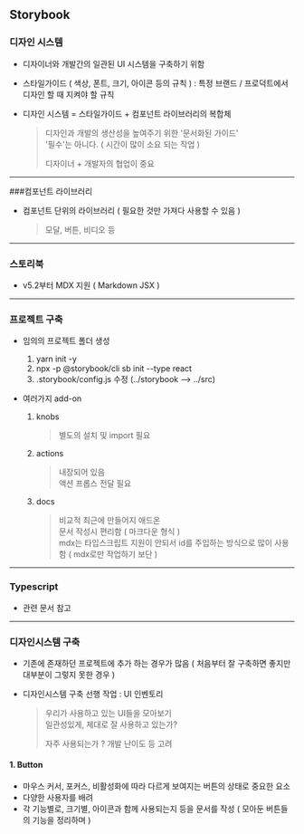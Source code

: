 ## Storybook

### 디자인 시스템

- 디자이너와 개발간의 일관된 UI 시스템을 구축하기 위함

- 스타일가이드 ( 색상, 폰트, 크기, 아이콘 등의 규칙 ) : 특정 브랜드 / 프로덕트에서 디자인 할 때 지켜야 할 규칙

- 디자인 시스템 = 스타일가이드 + 컴포넌트 라이브러리의 복합체

  > 디자인과 개발의 생산성을 높여주기 위한 '문서화된 가이드'<br>
  > '필수'는 아니다. ( 시간이 많이 소요 되는 작업 )<br>
  >
  > 디자이너 + 개발자의 협업이 중요

---

###컴포넌트 라이브러리

- 컴포넌트 단위의 라이브러리 ( 필요한 것만 가져다 사용할 수 있음 )

  > 모달, 버튼, 비디오 등

---

### 스토리북

- v5.2부터 MDX 지원 ( Markdown JSX )

---

### 프로젝트 구축

- 임의의 프로젝트 폴더 생성

  1. yarn init -y
  2. npx -p @storybook/cli sb init --type react
  3. .storybook/config.js 수정 (../storybook --> ../src)

- 여러가지 add-on

  1. knobs

     > 별도의 설치 및 import 필요

  2. actions

     > 내장되어 있음<br>
     > 액션 프롭스 전달 필요

  3. docs

     > 비교적 최근에 만들어지 애드온<br>
     > 문서 작성시 편리함 ( 마크다운 형식 )<br>
     > mdx는 타입스크립트 지원이 안되서 id를 주입하는 방식으로 많이 사용함 ( mdx로만 작업하기 보단 )

---

### Typescript

- 관련 문서 참고

---

### 디자인시스템 구축

- 기존에 존재하던 프로젝트에 추가 하는 경우가 많음 ( 처음부터 잘 구축하면 좋지만 대부분이 그렇지 못한 경우 )

- 디자인시스템 구축 선행 작업 : UI 인벤토리

  > 우리가 사용하고 있는 UI들을 모아보기<br>
  > 일관성있게, 제대로 잘 사용하고 있는가?<br>
  >
  > 자주 사용되는가 ? 개발 난이도 등 고려

#### 1. Button

- 마우스 커서, 포커스, 비활성화에 따라 다르게 보여지는 버튼의 상태로 중요한 요소
- 다양한 사용자를 배려
- 각 기능별로, 크기별, 아이콘과 함께 사용되는지 등을 문서를 작성 ( 모아둔 버튼들의 기능을 정리하며 )
